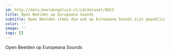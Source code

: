 ```yaml
---
id: http://data.beeldengeluid.nl/id/dataset/0023
title: Open Beelden op Europeana Sounds
subtitle: Open Beelden items die ook op Europeana Sounds zijn gepubliceerd.
color: ''
image: ''
tags: []
---
```


Open Beelden op Europeana Sounds
